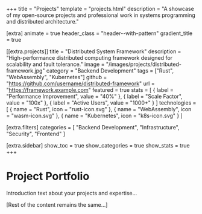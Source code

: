 +++
title = "Projects"
template = "projects.html"
description = "A showcase of my open-source projects and professional work in systems programming and distributed architecture."

[extra]
animate = true
header_class = "header--with-pattern"
gradient_title = true

[[extra.projects]]
title = "Distributed System Framework"
description = "High-performance distributed computing framework designed for scalability and fault tolerance."
image = "/images/projects/distributed-framework.jpg"
category = "Backend Development"
tags = ["Rust", "WebAssembly", "Kubernetes"]
github = "https://github.com/username/distributed-framework"
url = "https://framework.example.com"
featured = true
stats = [
    { label = "Performance Improvement", value = "40%" },
    { label = "Scale Factor", value = "100x" },
    { label = "Active Users", value = "1000+" }
]
technologies = [
    { name = "Rust", icon = "rust-icon.svg" },
    { name = "WebAssembly", icon = "wasm-icon.svg" },
    { name = "Kubernetes", icon = "k8s-icon.svg" }
]

[extra.filters]
categories = [
    "Backend Development",
    "Infrastructure",
    "Security",
    "Frontend"
]

[extra.sidebar]
show_toc = true
show_categories = true
show_stats = true
+++

# Project Portfolio

Introduction text about your projects and expertise...

[Rest of the content remains the same...]
